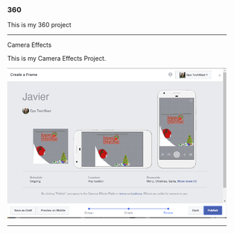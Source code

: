 ### 360

This is my 360 project

<script src="//360.vizor.io/scripts/embed.js" data-vizorurl="https://360.vizor.io/embed/v/l8koa" ></script>

***







Camera Effects

This is my Camera Effects Project.

![jai](https://github.com/javiercampos15/javiercampos15.github.io/blob/master/jai.PNG?raw=true "Optional Title")

***
